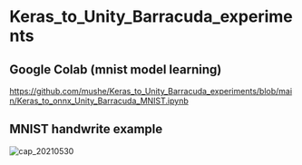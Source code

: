 # Keras_to_Unity_Barracuda_experiments


## Google Colab (mnist model learning)
https://github.com/mushe/Keras_to_Unity_Barracuda_experiments/blob/main/Keras_to_onnx_Unity_Barracuda_MNIST.ipynb


## MNIST handwrite example
![cap_20210530](https://user-images.githubusercontent.com/26865534/120097231-53b50b00-c16a-11eb-80b3-052a88a7a42b.gif)
